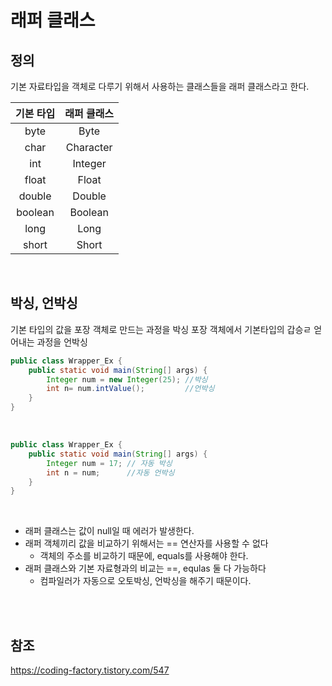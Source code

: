 # 래퍼 클래스

## 정의
기본 자료타입을 객체로 다루기 위해서 사용하는 클래스들을 래퍼 클래스라고 한다.

|기본 타입|래퍼 클래스|
|:---:|:---:|
|byte|Byte|
|char|Character|
|int|Integer|
|float|Float|
|double|Double|
|boolean|Boolean|
|long|Long|
|short|Short|

<br>

## 박싱, 언박싱
기본 타입의 값을 포장 객체로 만드는 과정을 박싱
포장 객체에서 기본타입의 갑승ㄹ 얻어내는 과정을 언박싱

``` java
public class Wrapper_Ex {
    public static void main(String[] args) {
        Integer num = new Integer(25); //박싱
        int n= num.intValue();         //언박싱
    }
}
```

<br>

``` java
public class Wrapper_Ex {
    public static void main(String[] args) {
        Integer num = 17; // 자동 박싱
        int n = num;      //자동 언박싱
    }
}
```

<br>

- 래퍼 클래스는 값이 null일 때 에러가 발생한다.
- 래퍼 객체끼리 값을 비교하기 위해서는 == 연산자를 사용할 수 없다
    - 객체의 주소를 비교하기 때문에, equals를 사용해야 한다.
- 래퍼 클래스와 기본 자료형과의 비교는 ==, equlas 둘 다 가능하다
    - 컴파일러가 자동으로 오토박싱, 언박싱을 해주기 때문이다.


<br>
<br>

## 참조
https://coding-factory.tistory.com/547